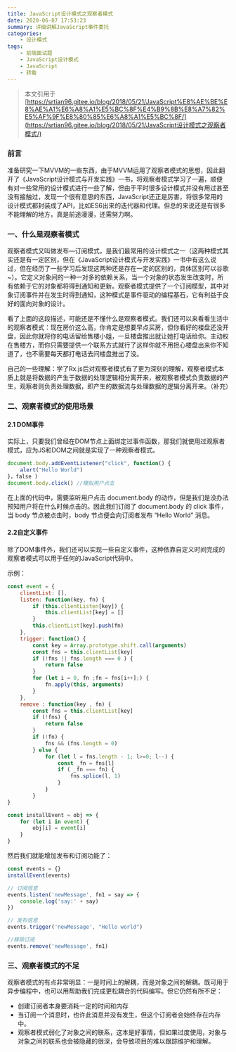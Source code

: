 ```yaml
---
title: JavaScript设计模式之观察者模式
date: 2020-06-07 17:53:23
summary: 详细讲解JavaScript事件委托
categories:
    - 设计模式
tags:
    - 前端面试题
    - JavaScript设计模式
    - JavaScript
    - 转载
---
```


> 本文引用于[https://srtian96.gitee.io/blog/2018/05/21/JavaScript%E8%AE%BE%E8%AE%A1%E6%A8%A1%E5%BC%8F%E4%B9%8B%E8%A7%82%E5%AF%9F%E8%80%85%E6%A8%A1%E5%BC%8F/](https://srtian96.gitee.io/blog/2018/05/21/JavaScript设计模式之观察者模式/)

### 前言

准备研究一下MVVM的一些东西，由于MVVM运用了观察者模式的思想，因此翻开了《JavaScript设计模式与开发实践》一书，将观察者模式学习了一遍，顺便有对一些常用的设计模式进行一些了解，但由于平时很多设计模式并没有用过甚至没有接触过，发现一个很有意思的东西，JavaScript还正是厉害，将很多常用的设计模式都封装成了API，比如ES6出来的迭代器和代理。但总的来说还是有很多不能理解的地方，真是前途漫漫，还需努力啊。

### 一、什么是观察者模式

观察者模式又叫做发布—订阅模式，是我们最常用的设计模式之一（这两种模式其实还是有一定区别，但在《JavaScript设计模式与开发实践》一书中有这么说过，但在经历了一些学习后发现这两种还是存在一定的区别的，具体区别可以谷歌~）。它定义对象间的一种一对多的依赖关系，当一个对象的状态发生改变时，所有依赖于它的对象都将得到通知和更新。观察者模式提供了一个订阅模型，其中对象订阅事件并在发生时得到通知，这种模式是事件驱动的编程基石，它有利益于良好的面向对象的设计。

看了上面的这段描述，可能还是不懂什么是观察者模式。我们还可以来看看生活中的观察者模式：现在房价这么高，你肯定是想要早点买房，但你看好的楼盘还没开盘，因此你就将你的电话留给售楼小姐，一旦楼盘推出就让她打电话给你。主动权在售楼方，而你只需要提供一个联系方式就行了这样你就不用担心楼盘出来你不知道了，也不需要每天都打电话去问楼盘推出了没。

自己的一些理解：学了Rx.js后对观察者模式有了更为深刻的理解，观察者模式本质上就是将数据的产生于数据的处理逻辑相分离开来，被观察者模式负责数据的产生，观察者则负责处理数据，即产生的数据流与处理数据的逻辑分离开来。（补充）

### 二、观察者模式的使用场景

#### 2.1 DOM事件

实际上，只要我们曾经在DOM节点上面绑定过事件函数，那我们就使用过观察者模式，应为JS和DOM之间就是实现了一种观察者模式。

```javascript
document.body.addEventListener("click", function() {
    alert("Hello World")
}，false )
document.body.click() //模拟用户点击
```

在上面的代码中，需要监听用户点击 document.body 的动作，但是我们是没办法预知用户将在什么时候点击的。因此我们订阅了 document.body 的 click 事件，当 body 节点被点击时，body 节点便会向订阅者发布 “Hello World” 消息。

#### 2.2自定义事件

除了DOM事件外，我们还可以实现一些自定义事件，这种依靠自定义时间完成的观察者模式可以用于任何的JavaScript代码中。

示例：

```javascript
const event = {
    clientList: [],
    listen: function(key, fn) {
        if (this.clientListen[key]) {
            this.clientList[key] = []
        }
        this.clientList[key].push(fn)
    },
    trigger: function() {
        const key = Array.prototype.shift.call(arguments)
        const fns = this.clientList[key]
        if (!fns || fns.length === 0 ) {
            return false
        }
        for (let i = 0, fn ;fn = fns[i++];) {
            fn.apply(this, arguments)
        }
    },
    remove : function(key , fn) {
        const fns = this.clientList[key]
        if (!fns) {
            return false
        }
        if (!fn) {
            fns && (fns.length = 0)
        } else {
            for (let l = fns.length - 1; l>=0; l--) {
                const _fn = fns[l]
                if ( _fn === fn) {
                    fns.splice(l, 1)
                }
            }
        }
}

const installEvent = obj => {
    for (let i in event) {
        obj[i] = event[i]
    }
}
```

然后我们就能增加发布和订阅功能了：

```javascript
const events = {}
installEvent(events)

// 订阅信息
events.listen('newMessage', fn1 = say => {
    console.log('say:' + say)
})

// 发布信息
events.trigger('newMessage', "Hello world")

//移除订阅
events.remove('newMessage', fn1)
```

### 三、观察者模式的不足

观察者模式的有点非常明显：一是时间上的解耦，而是对象之间的解耦。既可用于异步编程中，也可以用帮助我们完成更松耦合的代码编写。但它仍然有所不足：

- 创建订阅者本身要消耗一定的时间和内存
- 当订阅一个消息时，也许此消息并没有发生，但这个订阅者会始终存在内存中。
- 观察者模式弱化了对象之间的联系，这本是好事情，但如果过度使用，对象与对象之间的联系也会被隐藏的很深，会导致项目的难以跟踪维护和理解。